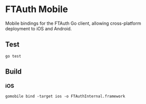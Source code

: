# FTAuth Mobile
Mobile bindings for the FTAuth Go client, allowing cross-platform deployment to iOS and Android.

## Test
```
go test
```

## Build
### iOS
```
gomobile bind -target ios -o FTAuthInternal.framework
```